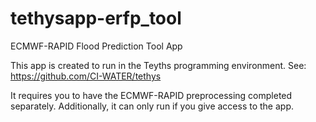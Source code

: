 tethysapp-erfp_tool
===================

ECMWF-RAPID Flood Prediction Tool App

This app is created to run in the Teyths programming environment.
See: https://github.com/CI-WATER/tethys

It requires you to have the ECMWF-RAPID preprocessing completed 
separately. Additionally, it can only run if you give access to the app.
